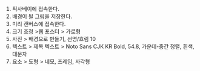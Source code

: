 1. 픽사베이에 접속한다.
2. 배경이 될 그림을 저장한다.
3. 미리 캔버스에 접속한다.
4. 크기 조정 >웹 포스터 > 가로형
5. 사진 > 배경으로 만들기, 선명/흐림 10
6. 텍스트 > 제목 텍스트 > Noto Sans CJK KR Bold, 54.8, 가운데-중간 정렬, 흰색, 대문자
7. 요소 > 도형 > 네모, 프레임, 사각형

